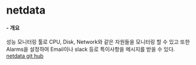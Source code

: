 netdata
=============
#### - 개요
성능 모니터링 툴로 CPU, Disk, Network와 같은 자원들을 모니터링 할 수 있고 또한 Alarms을 설정하여 Email이나 slack 등로 특이사항을 메시지를 받을 수 있다.
[netdata git hub](https://github.com/firehol/netdata)
